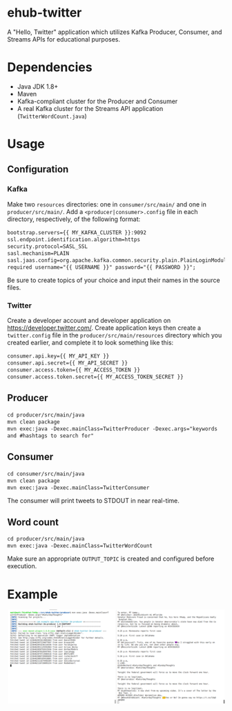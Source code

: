 # ehub-twitter

A "Hello, Twitter" application which utilizes Kafka Producer, Consumer, and Streams APIs 
for educational purposes.

# Dependencies

* Java JDK 1.8+
* Maven
* Kafka-compliant cluster for the Producer and Consumer
* A real Kafka cluster for the Streams API application (`TwitterWordCount.java`)

# Usage

## Configuration

### Kafka

Make two `resources` directories: one in `consumer/src/main/` and one in 
`producer/src/main/`. Add a `<producer|consumer>.config` file in each directory, 
respectively, of the following format:

```
bootstrap.servers={{ MY_KAFKA_CLUSTER }}:9092
ssl.endpoint.identification.algorithm=https
security.protocol=SASL_SSL
sasl.mechanism=PLAIN
sasl.jaas.config=org.apache.kafka.common.security.plain.PlainLoginModule required username="{{ USERNAME }}" password="{{ PASSWORD }}";
```

Be sure to create topics of your choice and input their names in the source files.

### Twitter

Create a developer account and developer application on https://developer.twitter.com/. 
Create application keys then create a `twitter.config` file in the 
`producer/src/main/resources` directory which you created earlier, and complete 
it to look something like this:

```
consumer.api.key={{ MY_API_KEY }}
consumer.api.secret={{ MY_API_SECRET }}
consumer.access.token={{ MY_ACCESS_TOKEN }}
consumer.access.token.secret={{ MY_ACCESS_TOKEN_SECRET }}
```

## Producer

```
cd producer/src/main/java
mvn clean package
mvn exec:java -Dexec.mainClass=TwitterProducer -Dexec.args="keywords and #hashtags to search for"
```

## Consumer

```
cd consumer/src/main/java
mvn clean package
mvn exec:java -Dexec.mainClass=TwitterConsumer
```

The consumer will print tweets to STDOUT in near real-time.

## Word count

```
cd producer/src/main/java
mvn exec:java -Dexec.mainClass=TwitterWordCount
```

Make sure an appropriate `OUTPUT_TOPIC` is created and configured before execution.

# Example

![Example output](https://raw.githubusercontent.com/mattlevan/ehub-twitter/master/example-output.png)
